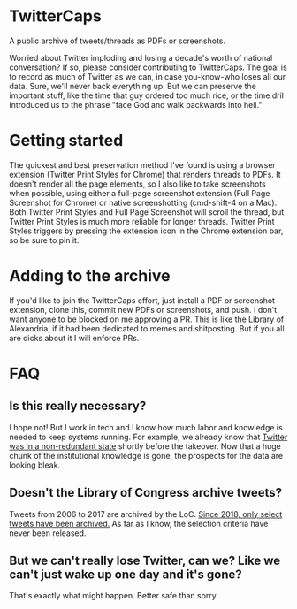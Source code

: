 # TwitterCaps

A public archive of tweets/threads as PDFs or screenshots.

Worried about Twitter imploding and losing a decade's worth of national conversation? If so, please consider contributing to TwitterCaps. The goal is to record as much of Twitter as we can, in case you-know-who loses all our data. Sure, we'll never back everything up. But we can preserve the important stuff, like the time that guy ordered too much rice, or the time dril introduced us to the phrase "face God and walk backwards into hell."

# Getting started

The quickest and best preservation method I've found is using a browser extension (Twitter Print Styles for Chrome) that renders threads to PDFs. It doesn't render all the page elements, so I also like to take screenshots when possible, using either a full-page screenshot extension (Full Page Screenshot for Chrome) or native screenshotting (cmd-shift-4 on a Mac). Both Twitter Print Styles and Full Page Screenshot will scroll the thread, but Twitter Print Styles is much more reliable for longer threads. Twitter Print Styles triggers by pressing the extension icon in the Chrome extension bar, so be sure to pin it.

# Adding to the archive

If you'd like to join the TwitterCaps effort, just install a PDF or screenshot extension, clone this, commit new PDFs or screenshots, and push. I don't want anyone to be blocked on me approving a PR. This is like the Library of Alexandria, if it had been dedicated to memes and shitposting. But if you all are dicks about it I will enforce PRs.

# FAQ

## Is this really necessary?

I hope not! But I work in tech and I know how much labor and knowledge is needed to keep systems running. For example, we already know that [Twitter was in a non-redundant state](https://www.cnn.com/2022/09/12/tech/twitter-data-center-california-heat-wave/index.html) shortly before the takeover. Now that a huge chunk of the institutional knowledge is gone, the prospects for the data are looking bleak.

## Doesn't the Library of Congress archive tweets?

Tweets from 2006 to 2017 are archived by the LoC. [Since 2018, only select tweets have been archived.](https://blogs.loc.gov/loc/2017/12/update-on-the-twitter-archive-at-the-library-of-congress-2/) As far as I know, the selection criteria have never been released.

## But we can't really lose Twitter, can we? Like we can't just wake up one day and it's gone?

That's exactly what might happen. Better safe than sorry.
